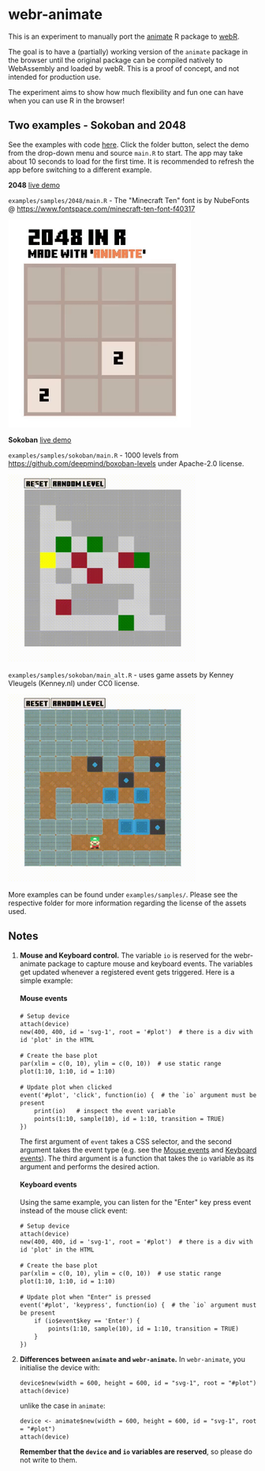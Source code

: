 # webr-animate

This is an experiment to manually port the [animate](https://github.com/kcf-jackson/animate) R package to [webR](https://github.com/r-wasm/webr/).

The goal is to have a (partially) working version of the `animate` package in the browser until the original package can be compiled natively to WebAssembly and loaded by webR. This is a proof of concept, and not intended for production use. 

The experiment aims to show how much flexibility and fun one can have when you can use R in the browser!




## Two examples - Sokoban and 2048

See the examples with code [here](https://webr-animate.netlify.app). Click the folder button, select the demo from the drop-down menu and source `main.R` to start. The app may take about 10 seconds to load for the first time. It is recommended to refresh the app before switching to a different example.


**2048** [live demo](https://webr-animate.netlify.app/?game=2048)

`examples/samples/2048/main.R` - The "Minecraft Ten" font is by NubeFonts @ https://www.fontspace.com/minecraft-ten-font-f40317

![2048](./examples/samples/2048/2048_screencast.gif)


**Sokoban** [live demo](https://webr-animate.netlify.app/?game=sokoban)

`examples/samples/sokoban/main.R` - 1000 levels from https://github.com/deepmind/boxoban-levels under Apache-2.0 license.

<img src="./examples/samples/sokoban/sokoban_screencast.gif" alt="Sokoban screencast" width="380" height="380">


`examples/samples/sokoban/main_alt.R` - uses game assets by Kenney Vleugels (Kenney.nl) under CC0 license.

<img src="./examples/samples/sokoban/sokoban_2_screencast.gif" alt="Sokoban screencast" width="380" height="380">


More examples can be found under `examples/samples/`. Please see the respective folder for more information regarding the license of the assets used.


## Notes


1. **Mouse and Keyboard control.** The variable `io` is reserved for the webr-animate package to capture mouse and keyboard events. The variables get updated whenever a registered event gets triggered. Here is a simple example:


    #### Mouse events

    ```
    # Setup device
    attach(device)
    new(400, 400, id = 'svg-1', root = '#plot')  # there is a div with id 'plot' in the HTML

    # Create the base plot
    par(xlim = c(0, 10), ylim = c(0, 10))  # use static range
    plot(1:10, 1:10, id = 1:10)

    # Update plot when clicked
    event('#plot', 'click', function(io) {  # the `io` argument must be present
        print(io)   # inspect the event variable
        points(1:10, sample(10), id = 1:10, transition = TRUE)
    })
    ```

    The first argument of `event` takes a CSS selector, and the second argument takes the event type (e.g. see the [Mouse events](https://developer.mozilla.org/en-US/docs/Web/API/Element#mouse_events) and [Keyboard events](https://developer.mozilla.org/en-US/docs/Web/API/Element#keyboard_events)). The third argument is a function that takes the `io` variable as its argument and performs the desired action.


    #### Keyboard events

    Using the same example, you can listen for the "Enter" key press event instead of the mouse click event:


    ```
    # Setup device
    attach(device)
    new(400, 400, id = 'svg-1', root = '#plot')  # there is a div with id 'plot' in the HTML

    # Create the base plot
    par(xlim = c(0, 10), ylim = c(0, 10))  # use static range
    plot(1:10, 1:10, id = 1:10)

    # Update plot when "Enter" is pressed
    event('#plot', 'keypress', function(io) {  # the `io` argument must be present
        if (io$event$key == 'Enter') {
            points(1:10, sample(10), id = 1:10, transition = TRUE)
        }
    })
    ```


2. **Differences between `animate` and `webr-animate`.** In `webr-animate`, you initialise the device with:
    ```
    device$new(width = 600, height = 600, id = "svg-1", root = "#plot")
    attach(device)
    ```

    unlike the case in `animate`: 
    ```
    device <- animate$new(width = 600, height = 600, id = "svg-1", root = "#plot")
    attach(device)
    ```

    **Remember that the `device` and `io` variables are reserved**, so please do not write to them. 

